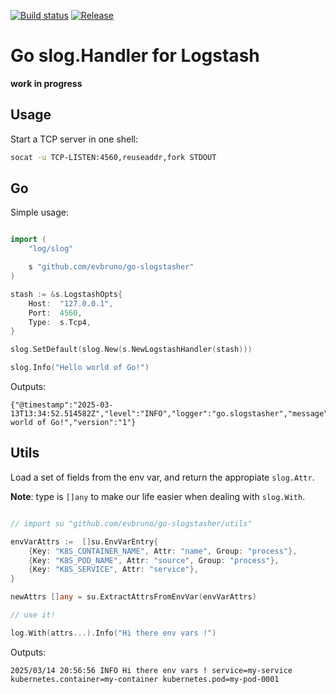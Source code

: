 [![Build status](https://img.shields.io/github/actions/workflow/status/evbruno/go-slogstasher/build-and-test.yml?style=for-the-badge&branch=main)](https://github.com/evbruno/go-slogstasher/actions/actions?workflow=build-and-test)
[![Release](https://img.shields.io/github/release/evbruno/go-slogstasher.svg?style=for-the-badge)](https://github.com/evbruno/go-slogstasher/releases/latest)

# Go slog.Handler for Logstash

**work in progress**

## Usage

Start a TCP server in one shell:

```bash
socat -u TCP-LISTEN:4560,reuseaddr,fork STDOUT
```

## Go

Simple usage:

```go

import (
	"log/slog"

	s "github.com/evbruno/go-slogstasher"
)

stash := &s.LogstashOpts{
	Host:  "127.0.0.1",
	Port:  4560,
	Type:  s.Tcp4,
}

slog.SetDefault(slog.New(s.NewLogstashHandler(stash)))

slog.Info("Hello world of Go!")
```

Outputs:

```
{"@timestamp":"2025-03-13T13:34:52.514582Z","level":"INFO","logger":"go.slogstasher","message":"Hello world of Go!","version":"1"}
```

## Utils

Load a set of fields from the env var, and return the appropiate `slog.Attr`.

**Note**: type is `[]any` to make our life easier when dealing with `slog.With`.

```go

// import su "github.com/evbruno/go-slogstasher/utils"

envVarAttrs :=  []su.EnvVarEntry{
	{Key: "K8S_CONTAINER_NAME", Attr: "name", Group: "process"},
	{Key: "K8S_POD_NAME", Attr: "source", Group: "process"},
	{Key: "K8S_SERVICE", Attr: "service"},
}

newAttrs []any = su.ExtractAttrsFromEnvVar(envVarAttrs)

// use it!

log.With(attrs...).Info("Hi there env vars !")

```

Outputs:

```
2025/03/14 20:56:56 INFO Hi there env vars ! service=my-service kubernetes.container=my-container kubernetes.pod=my-pod-0001
```


